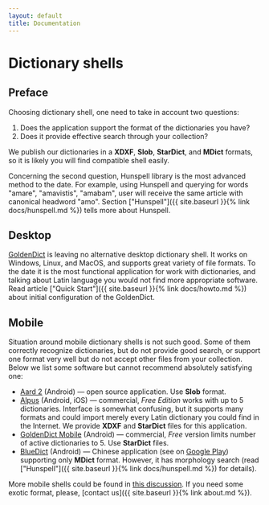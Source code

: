 ```yaml
---
layout: default
title: Documentation
---
```


# Dictionary shells
## Preface

Choosing dictionary shell, one need to take in account two questions:

1. Does the application support the format of the dictionaries you have?
1. Does it provide effective search through your collection?

We publish our dictionaries in a **XDXF**, **Slob**, **StarDict**, and **MDict** formats, so it is likely you will find compatible shell easily.

Concerning the second question, Hunspell library is the most advanced method to the date. For example, using Hunspell and querying for words "amare", "amavistis", "amabam", user will receive the same article with canonical headword "amo". Section ["Hunspell"]({{ site.baseurl }}{% link docs/hunspell.md %}) tells more about Hunspell.


## Desktop

[GoldenDict](http://goldendict.org/) is leaving no alternative desktop dictionary shell. It works on Windows, Linux, and MacOS, and supports great variety of file formats. To the date it is the most functional application for work with dictionaries, and talking about Latin language you would not find more appropriate software. Read article ["Quick Start"]({{ site.baseurl }}{% link docs/howto.md %}) about initial configuration of the GoldenDict.


## Mobile

Situation around mobile dictionary shells is not such good. Some of them correctly recognize dictionaries, but do not provide good search, or support one format very well but do not accept other files from your collection. Below we list some software but cannot recommend absolutely satisfying one:

* [Aard 2](http://aarddict.org/) (Android) — open source application. Use **Slob** format.
* [Alpus](https://alpusapp.com/index.html) (Android, iOS) — commercial, _Free Edition_ works with up to 5 dictionaries. Interface is somewhat confusing, but it supports many formats and could import merely every Latin dictionary you could find in the Internet. We provide **XDXF** and **StarDict** files for this application.
* [GoldenDict Mobile](http://goldendict.mobi/) (Android) — commercial, _Free_ version limits number of active dictionaries to 5. Use **StarDict** files.
* [BlueDict](http://www.ssdlsoft.com/bluedict/) (Android) — Chinese application (see on [Google Play](https://play.google.com/store/apps/details?id=cn.ssdl.bluedict)) supporting only **MDict** format. However, it has morphology search (read ["Hunspell"]({{ site.baseurl }}{% link docs/hunspell.md %}) for details).

More mobile shells could be found in [this discussion](https://github.com/nikita-moor/latin-dictionary/issues/2). If you need some exotic format, please, [contact us]({{ site.baseurl }}{% link about.md %}).

